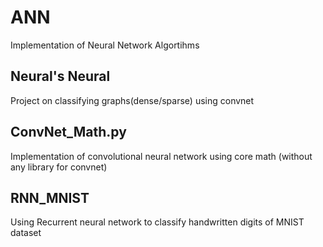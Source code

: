 # ANN
Implementation of Neural Network Algortihms

## Neural's Neural 
Project on classifying graphs(dense/sparse) using convnet

## ConvNet_Math.py
Implementation of convolutional neural network using core math (without any library for convnet)

## RNN_MNIST
Using Recurrent neural network to classify handwritten digits of MNIST dataset

